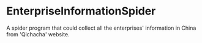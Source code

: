 # EnterpriseInformationSpider
A spider program that could collect all the enterprises' information in China from 'Qichacha' website. 
